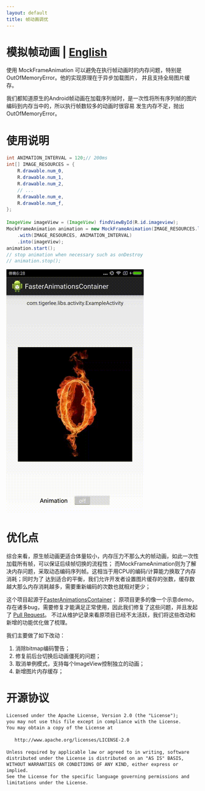 ```yaml
---
layout: default
title: 帧动画调优
---
```


# 模拟帧动画 | [English](index)

使用 MockFrameAnimation 可以避免在执行帧动画时的内存问题，特别是OutOfMemoryError。他的实现原理在于异步加载图片，
并且支持全局图片缓存。

我们都知道原生的Android帧动画在加载序列帧时，是一次性将所有序列帧的图片编码到内存当中的，所以执行帧数较多的动画时很容易
发生内存不足，抛出OutOfMemoryError。

# 使用说明

```java
int ANIMATION_INTERVAL = 120;// 200ms
int[] IMAGE_RESOURCES = {
    R.drawable.num_0,
    R.drawable.num_1,
    R.drawable.num_2,
    // ...
    R.drawable.num_e,
    R.drawable.num_f,
};

ImageView imageView = (ImageView) findViewById(R.id.imageview);
MockFrameAnimation animation = new MockFrameAnimation(IMAGE_RESOURCES.length)
    .with(IMAGE_RESOURCES, ANIMATION_INTERVAL)
    .into(imageView);
animation.start();
// stop animation when necessary such as onDestroy
// animation.stop();

```

![Animation](device-2017-09-01-182900.gif)

# 优化点

综合来看，原生帧动画更适合体量较小，内存压力不那么大的帧动画，如此一次性加载所有帧，可以保证后续帧切换的流程性；
而MockFrameAnimation则为了解决内存问题，采取动态编码序列帧。这相当于用CPU的编码/计算能力换取了内存消耗；同时为了
达到适合的平衡，我们允许开发者设置图片缓存的张数，缓存数越大那么内存消耗越多，需要重新编码的次数也就相对更少；

这个项目起源于[FasterAnimationsContainer](https://github.com/tigerjj/FasterAnimationsContainer)；
原项目更多的像一个示意demo，存在诸多bug，需要修复才能满足正常使用，因此我们修复了这些问题，并且发起了
[Pull Request](https://github.com/tigerjj/FasterAnimationsContainer/issues/11)。
不过从维护记录来看原项目已经不太活跃，我们将这些改动和新增的功能优化做了梳理。

我们主要做了如下改动：

1. 消除bitmap编码警告；
2. 修复前后台切换后动画僵死的问题；
3. 取消单例模式，支持每个ImageView控制独立的动画；
4. 新增图片内存缓存；

# 开源协议

```
Licensed under the Apache License, Version 2.0 (the "License");
you may not use this file except in compliance with the License.
You may obtain a copy of the License at

   http://www.apache.org/licenses/LICENSE-2.0

Unless required by applicable law or agreed to in writing, software
distributed under the License is distributed on an "AS IS" BASIS,
WITHOUT WARRANTIES OR CONDITIONS OF ANY KIND, either express or implied.
See the License for the specific language governing permissions and
limitations under the License.
```
